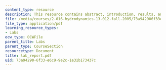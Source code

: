 ```yaml
---
content_type: resource
description: This resource contains abstract, introduction, results, and discussion.
file: /media/courses/2-016-hydrodynamics-13-012-fall-2005/73a942906f33e6c99e2c1e31b173437c_lab_report.pdf
file_type: application/pdf
learning_resource_types:
- Labs
ocw_type: OCWFile
parent_title: Labs
parent_type: CourseSection
resourcetype: Document
title: lab_report.pdf
uid: 73a94290-6f33-e6c9-9e2c-1e31b173437c
---
```

